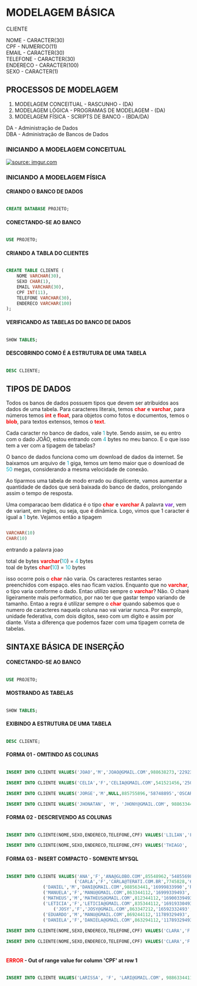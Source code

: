 <h1> MODELAGEM BÁSICA  </h1>

<p> 
CLIENTE<br>

NOME - CARACTER(30)<br>
CPF - NUMERICO(11)<br>
EMAIL - CARACTER(30)<br>
TELEFONE - CARACTER(30)<br>
ENDERECO - CARACTER(100)<br>
SEXO - CARACTER(1)<br>
</p>

<h2> PROCESSOS DE MODELAGEM </h2>

1. MODELAGEM CONCEITUAL - RASCUNHO - (DA)
2. MODELAGEM LÓGICA - PROGRAMAS DE MODELAGEM - (DA)
3. MODELAGEM FÍSICA - SCRIPTS DE BANCO - (BDA/DA)

<p>
DA - Administração de Dados <br>
DBA - Administração de Bancos de Dados
</p>

<h3> INICIANDO A MODELAGEM CONCEITUAL </h3>

<a href="https://imgur.com/fJeTHUe"><img src="https://i.imgur.com/fJeTHUe.png" title="source: imgur.com" /></a>

<h3> INICIANDO A MODELAGEM FÍSICA </h3>


<h4> CRIANDO O BANCO DE DADOS </h4>

```SQL

CREATE DATABASE PROJETO;

```

<h4>  CONECTANDO-SE AO BANCO </h4>

```SQL

USE PROJETO;

```

<h4> CRIANDO A TABLA DO CLIENTES </h4>

```SQL

CREATE TABLE CLIENTE (
	NOME VARCHAR(30),
	SEXO CHAR(1),
	EMAIL VARCHAR(30),
	CPF INT(11),
	TELEFONE VARCHAR(30),
	ENDERECO VARCHAR(100)
);

```
<h4> VERIFICANDO AS TABELAS DO BANCO DE DADOS </h4>

```SQL

SHOW TABLES;

```

<h4> DESCOBRINDO COMO É A ESTRUTURA DE UMA TABELA </h4>

```SQL

DESC CLIENTE;

```

<h2>TIPOS DE DADOS</h2>
<p>
Todos os banos de dados possuem tipos que devem ser atribuidos aos dados de uma tabela.
Para caracteres literais, temos <font color="#f70000"><b>char</b></font> e <font color="#f70000"><b>varchar</b></font>, para números temos <font color="#f70000"><b>int</b></font> e <font color="#f70000"><b>float</b></font>, para
objetos como fotos e documentos, temos o <font color="#f70000"><b>blob</b></font>, para textos extensos, temos o <font color="#f70000"><b>text</b></font>. 
</p>
<p>
Cada caracter no banco de dados, vale <font color="#0bb1c4">1</font> byte. Sendo assim, se eu entro com o dado JOÃO,
estou entrando com <font color="#0bb1c4">4</font> bytes no meu banco. E o que isso tem a ver com a tipagem de tabelas?
</p>
<p>
O banco de dados funciona como um download de dados da internet. Se baixamos um arquivo de <font color="#0bb1c4">1</font> giga,
temos um temo maior que o download de <font color="#0bb1c4">50</font> megas, considerando a mesma velocidade de conexão.
</p>
<p>
Ao tiparmos uma tabela de modo errado ou displicente, vamos aumentar a quantidade de dados que 
será baixada do banco de dados, prolongando assim o tempo de resposta.
</p>

<p>
Uma comparacao bem didatica é o tipo <font color="#f70000"><b>char</b></font> e <font color="#f70000"><b>varchar</b></font>
A palavra <font color="#7c22d6"><b>var</b></font>, vem de variant, em ingles, ou seja, que é dinâmica. Logo, vimos que 1 caracter
é igual a <font color="#0bb1c4">1</font> byte. Vejamos então a tipagem
</p>


```SQL

VARCHAR(10)
CHAR(10)

```

<p>
entrando a palavra joao <br>

total de bytes <font color="#f70000"><b>varchar</b></font>(<font color="#0bb1c4">10</font>) = <font color="#0bb1c4">4</font> bytes <br>
toal de bytes <font color="#f70000"><b>char</b></font>(<font color="#0bb1c4">10</font>) = <font color="#0bb1c4">10</font> bytes
</p>

<p>
isso ocorre pois o <font color="#f70000"><b>char</b></font> não varia. Os caracteres restantes serao preenchidos com espaço. 
eles nao ficam vazios. Enquanto que no <font color="#f70000"><b>varchar</b></font>, o tipo varia conforme o dado.
Entao utilizo sempre o <font color="#f70000"><b>varchar</b></font>? Não. O charé ligeiramente mais performatico, por nao
ter que gastar tempo variando de tamanho. Entao a regra é utilizar sempre o <font color="#f70000"><b>char</b></font> quando
sabemos que o numero de caracteres naquela coluna nao vai variar nunca. Por exemplo,
unidade federativa, com dois digitos, sexo com um digito e assim por diante. Vista a diferença
que podemos fazer com uma tipagem correta de tabelas.
</p>

<h2>SINTAXE BÁSICA DE INSERÇÃO</h2>

<h4>CONECTANDO-SE AO BANCO</h4>

```SQL

USE PROJETO;

```

<h4>MOSTRANDO AS TABELAS</h4>

```SQL

SHOW TABLES;

```

<h4>EXIBINDO A ESTRUTURA DE UMA TABELA</h4>

```SQL

DESC CLIENTE;

```
<!-- <h3>INSERINDO DADOS E VALORES NULOS</h3> -->

<h4>FORMA 01 - OMITINDO AS COLUNAS</h4>

```SQL

INSERT INTO CLIENTE VALUES('JOAO','M','JOAO@GMAIL.COM',988638273,'22923110','MAIA LACERDA - ESTACIO - RIO DE JANEIRO - RJ');

INSERT INTO CLIENTE VALUES('CELIA','F','CELIA@GMAIL.COM',541521456,'25078869','RIACHUELO - CENTRO - RIO DE JANEIRO - RJ');

INSERT INTO CLIENTE VALUES('JORGE','M',NULL,885755896,'58748895','OSCAR CURY - BOM RETIRO - PATOS DE MINAS - MG');

INSERT INTO CLIENTE VALUES('JHONATAN', 'M', 'JHONY@GMAIL.COM', 988633441, '16999333990', 'RUA MAIA - RIBEIRAO PRETO - SP');


```

<h4>FORMA 02 - DESCREVENDO AS COLUNAS</h4>

```SQL

INSERT INTO CLIENTE(NOME,SEXO,ENDERECO,TELEFONE,CPF) VALUES('LILIAN','F','SENADOR SOARES - TIJUCA - RIO DE JANEIRO - RJ','947785696',887774856);

INSERT INTO CLIENTE(NOME,SEXO,ENDERECO,TELEFONE,CPF) VALUES('THIAGO', 'M', 'RUA TACO - RIBEIRAO PRETO - SP', '16999333944', 988633455);

```

<h4>FORMA 03 - INSERT COMPACTO - SOMENTE MYSQL </h4>

```SQL

INSERT INTO CLIENTE VALUES('ANA','F','ANA@GLOBO.COM',85548962,'548556985','PRES ANTONIO CARLOS - CENTRO - SAO PAULO - SP'),
                          ('CARLA','F','CARLA@TERATI.COM.BR',7745828,'66587458','SAMUEL SILVA - CENTRO - BELO HORIZONTE - MG'),
			  ('DANIEL','M','DANI@GMAIL.COM',988563441,'16999833990','RUA EUCLIDES - RIBEIRAO PRETO - SP'),
			  ('MANUELA','F','MANU@GMAIL.COM',863344112,'16999339493','RUA JOÃO - RIBEIRAO PRETO - SP'),
			  ('MATHEUS','M','MATHEUS@GMAIL.COM',812344112,'16900339493','RUA ORION - SERTÃOZINHO - SP'),
			  ('LETICIA','F','LETICIA@GMAIL.COM',835344112,'16919330493','RUA JOÃO - RIBEIRAO PRETO - SP'),
		          ('JOSY','F','JOSY@GMAIL.COM',863347212,'16592332493','RUA ITAPIRU - SERTÃOZINHO - SP'),
			  ('EDUARDO','M','MANU@GMAIL.COM',869244112,'11789329493','RUA ITAPIRU - RIO DE JANEIRO - RJ'),
			  ('DANIELA','F','DANIELA@GMAIL.COM',863294112,'11789329493','RUA ITAPIRU - RIO DE JANEIRO - RJ');
						  
INSERT INTO CLIENTE(NOME,SEXO,ENDERECO,TELEFONE,CPF) VALUES('CLARA','F','SENADOR SOARES - TIJUCA - RIO DE JANEIRO - RJ','883665843',99999999999);

INSERT INTO CLIENTE(NOME,SEXO,ENDERECO,TELEFONE,CPF) VALUES('CLARA','F','SENADOR SOARES - TIJUCA - RIO DE JANEIRO - RJ','883665843',22222222222);
			
```

<h4><font color="#f70000"><b>ERROR</b></font> - Out of range value for column 'CPF' at row 1</h4>

```SQL

INSERT INTO CLIENTE VALUES('LARISSA', 'F', 'LARI@GMAIL.COM', 98863344112, '16999339490', 'RUA MAIA - RIBEIRAO PRETO - SP');

```

